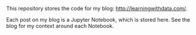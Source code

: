 This repository stores the code for my blog: http://learningwithdata.com/. 

Each post on my blog is a Jupyter Notebook, which is stored here. See the blog for my context around each Notebook.
